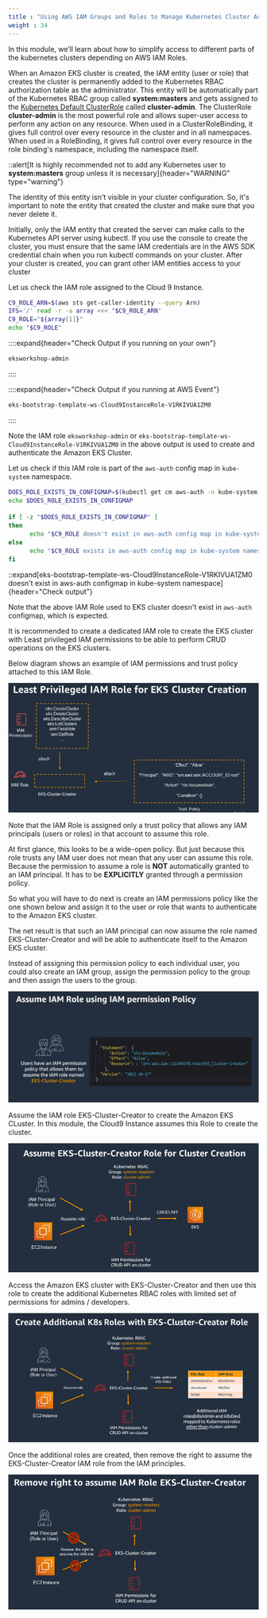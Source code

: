 ```yaml
---
title : "Using AWS IAM Groups and Roles to Manage Kubernetes Cluster Access"
weight : 34
---
```


In this module, we’ll learn about how to simplify access to different parts of the kubernetes clusters depending on AWS IAM Roles.


When an Amazon EKS cluster is created, the IAM entity (user or role) that creates the cluster is
permanently added to the Kubernetes RBAC authorization table as the administrator. This entity will be automatically part of the Kubernetes RBAC group called **system\:masters** and gets assigned to the [Kubernetes Default ClusterRole](https://kubernetes.io/docs/reference/access-authn-authz/rbac/) called **cluster-admin**. The ClusterRole **cluster-admin** is the most powerful role and allows super-user access to perform any action on any resource. When used in a ClusterRoleBinding, it gives full control over every resource in the cluster and in all namespaces. When used in a RoleBinding, it gives full control over every resource in the role binding's namespace, including the namespace itself.

::alert[It is highly recommended not to add any Kubernetes user to **system\:masters** group unless it is necessary]{header="WARNING" type="warning"}

The identity of this entity isn't visible in your cluster configuration. So,
it's important to note the entity that created the cluster and make sure that you never delete it.


Initially, only the IAM entity that created the server can make calls to the Kubernetes API server using kubectl. If
you use the console to create the cluster, you must ensure that the same IAM credentials are in the AWS
SDK credential chain when you run kubectl commands on your cluster. After your cluster is created, you
can grant other IAM entities access to your cluster

Let us check the IAM role assigned to the Cloud 9 Instance.

```bash
C9_ROLE_ARN=$(aws sts get-caller-identity --query Arn)
IFS='/' read -r -a array <<< "$C9_ROLE_ARN"
C9_ROLE="${array[1]}"
echo "$C9_ROLE"
```

::::expand{header="Check Output if you running on your own"}
```bash
eksworkshop-admin
```
::::

::::expand{header="Check Output if you running at AWS Event"}
```bash
eks-bootstrap-template-ws-Cloud9InstanceRole-V1RKIVUA1ZM0
```
::::


Note the IAM role `eksworkshop-admin` or  `eks-bootstrap-template-ws-Cloud9InstanceRole-V1RKIVUA1ZM0` in the above output is used to create and authenticate the Amazon EKS Cluster.

Let us check if this IAM role is part of the `aws-auth` config map in `kube-system` namespace.

```bash
DOES_ROLE_EXISTS_IN_CONFIGMAP=$(kubectl get cm aws-auth -n kube-system -oyaml | grep $C9_ROLE)
echo $DOES_ROLE_EXISTS_IN_CONFIGMAP

if [ -z "$DOES_ROLE_EXISTS_IN_CONFIGMAP" ]
then
      echo "$C9_ROLE doesn't exist in aws-auth config map in kube-system namespace"
else
      echo "$C9_ROLE exists in aws-auth config map in kube-system namespace"
fi
```

::expand[eks-bootstrap-template-ws-Cloud9InstanceRole-V1RKIVUA1ZM0 doesn't  exist in aws-auth configmap in kube-system namespace]{header="Check output"}

Note that the above IAM Role used to EKS cluster doesn't exist in `aws-auth`
 configmap, which is expected.

It is recommended to create a dedicated IAM role to create the EKS cluster with Least privileged IAM permissions to be able to perform CRUD operations on the EKS clusters.

Below diagram shows an example of IAM permissions and trust policy attached to this IAM Role.

![Amazon EKS Cluster Creator Role](/static/images/iam/iam-role-rbac/Least-Privileged-IAMRole.PNG)


Note that the IAM Role is assigned only a trust policy that allows any IAM principals (users or roles) in that account to assume this role.

At first glance, this looks to be a wide-open policy. But just because this role trusts any IAM user does not mean that any user can assume this role. Because the permission to assume a role is **NOT** automatically granted to an IAM principal. It has to be **EXPLICITLY** granted through a permission policy.

So what you will have to do next is create an IAM permissions policy like the one shown below and assign it to the user or role that wants to authenticate to the Amazon EKS cluster.

The net result is that such an IAM principal can now assume the role named EKS-Cluster-Creator and will be able to authenticate itself to the Amazon EKS cluster.

Instead of assigning this permission policy to each individual user, you could also create an IAM group, assign the permission policy to the group and then assign the users to the group.

![assumepolicy](/static/images/iam/iam-role-rbac/assumepolicy.png)

Assume the IAM role EKS-Cluster-Creator to create the Amazon EKS CLuster. In this module, the Cloud9 Instance assumes this Role to create the cluster.

![Assume-EKS-Cluster-CreatorRole](/static/images/iam/iam-role-rbac/Assume-EKS-Cluster-CreatorRole.PNG)


Access the Amazon EKS cluster with EKS-Cluster-Creator and then use this  role to create the additional Kubernetes RBAC roles with limited set of permissions for admins / developers.

![Create-Additional-K8s-Roles](/static/images/iam/iam-role-rbac/Create-Additional-K8s-Roles.PNG)

Once the additional roles are created, then remove the right to assume the EKS-Cluster-Creator IAM role from the IAM principles.

![Remove-right-to-assumeIAM-Role](/static/images/iam/iam-role-rbac/Remove-right-to-assumeIAM-Role.PNG)